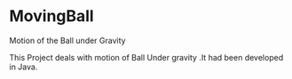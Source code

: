 # MovingBall
Motion of the Ball under Gravity


This Project deals with motion of Ball Under gravity .It had been developed in Java.
